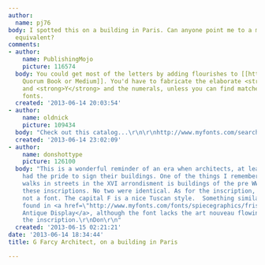 ```yaml
---
author:
  name: pj76
body: I spotted this on a building in Paris. Can anyone point me to a modern digital
  equivalent?
comments:
- author:
    name: PublishingMojo
    picture: 116574
  body: You could get most of the letters by adding flourishes to [[http://www.myfonts.com/fonts/adobe/itc-quorum/|ITC
    Quorum Book or Medium]]. You'd have to fabricate the elaborate <strong>F</strong>
    and <strong>Y</strong> and the numerals, unless you can find matches in other
    fonts.
  created: '2013-06-14 20:03:54'
- author:
    name: oldnick
    picture: 109434
  body: "Check out this catalog...\r\n\r\nhttp://www.myfonts.com/search/greater+albion+typefounders/fonts/"
  created: '2013-06-14 23:02:09'
- author:
    name: donshottype
    picture: 126100
  body: "This is a wonderful reminder of an era when architects, at least in Paris,
    had the pride to sign their buildings. One of the things I remember fondly from
    walks in streets in the XVI arrondisment is buildings of the pre WWI era with
    these inscriptions. No two were identical. As for the inscription, this is lettering
    not a font. The capital F is a nice Tuscan style.  Something similar to it is
    found in <a href=\"http://www.myfonts.com/fonts/spiecegraphics/frisco-antique-display-sg/\">Frisco
    Antique Display</a>, although the font lacks the art nouveau flowing lines of
    the inscription.\r\nDon\r\n"
  created: '2013-06-15 02:21:21'
date: '2013-06-14 18:34:44'
title: G Farcy Architect, on a building in Paris

---
```

